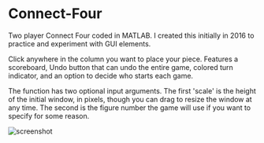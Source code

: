 # Connect-Four
Two player Connect Four coded in MATLAB. I created this initially in 2016 to practice and experiment with GUI elements.

Click anywhere in the column you want to place your piece. Features a scoreboard, Undo button that can undo the entire game, colored turn indicator, and an option to decide who starts each game.

The function has two optional input arguments. The first 'scale' is the height of the initial window, in pixels, though you can drag to resize the window at any time. The second is the figure number the game will use if you want to specify for some reason.

![screenshot](https://imgur.com/a/0JQmxWy)
